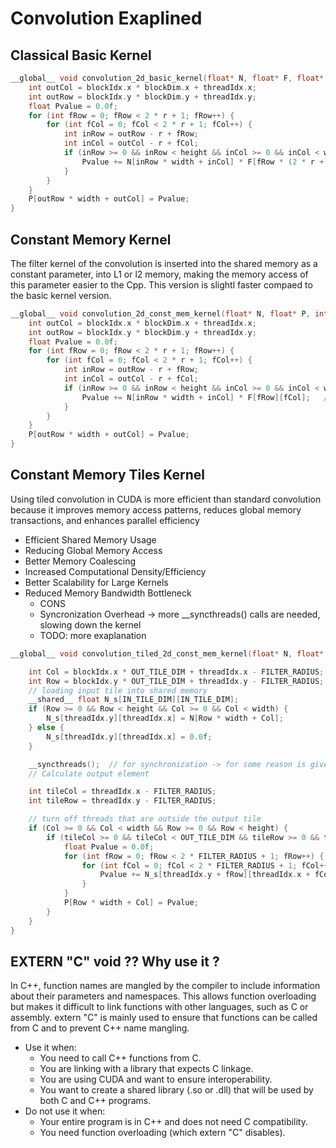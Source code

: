 # Convolution Exaplined

## Classical Basic Kernel
```cpp
__global__ void convolution_2d_basic_kernel(float* N, float* F, float* P, int r, int width, int height) {
	int outCol = blockIdx.x * blockDim.x + threadIdx.x;
	int outRow = blockIdx.y * blockDim.y + threadIdx.y;
	float Pvalue = 0.0f;
	for (int fRow = 0; fRow < 2 * r + 1; fRow++) {
		for (int fCol = 0; fCol < 2 * r + 1; fCol++) {
			int inRow = outRow - r + fRow;
			int inCol = outCol - r + fCol;
			if (inRow >= 0 && inRow < height && inCol >= 0 && inCol < width) {
				Pvalue += N[inRow * width + inCol] * F[fRow * (2 * r + 1) + fCol];   // 2D convolution main operation done for each pixel of the output image
			}
		}
	}
	P[outRow * width + outCol] = Pvalue;
}
```

## Constant Memory Kernel

The filter kernel of the convolution is inserted into the shared memory as a constant parameter, into L1 or l2 memory, making the memory access of this parameter easier to the Cpp. This version is slightl faster compaed to the basic kernel version. 

```cpp
__global__ void convolution_2d_const_mem_kernel(float* N, float* P, int r, int width, int height) {
	int outCol = blockIdx.x * blockDim.x + threadIdx.x;
	int outRow = blockIdx.y * blockDim.y + threadIdx.y;
	float Pvalue = 0.0f;
	for (int fRow = 0; fRow < 2 * r + 1; fRow++) {
		for (int fCol = 0; fCol < 2 * r + 1; fCol++) {
			int inRow = outRow - r + fRow;
			int inCol = outCol - r + fCol;
			if (inRow >= 0 && inRow < height && inCol >= 0 && inCol < width) {
				Pvalue += N[inRow * width + inCol] * F[fRow][fCol];   // 2D convolution main operation done for each pixel of the output image
			}
		}
	}
	P[outRow * width + outCol] = Pvalue;
}
```


## Constant Memory Tiles Kernel 

Using tiled convolution in CUDA is more efficient than standard convolution because it improves memory access patterns, reduces global memory transactions, and enhances parallel efficiency

-  Efficient Shared Memory Usage
-  Reducing Global Memory Access
-  Better Memory Coalescing
-  Increased Computational Density/Efficiency
-  Better Scalability for Large Kernels
-  Reduced Memory Bandwidth Bottleneck
	- CONS
	- Syncronization Overhead -> more __syncthreads() calls are needed, slowing down the kernel
	- TODO: more exaplanation

```cpp
__global__ void convolution_tiled_2d_const_mem_kernel(float* N, float* P, int width, int height) {

    int Col = blockIdx.x * OUT_TILE_DIM + threadIdx.x - FILTER_RADIUS;
    int Row = blockIdx.y * OUT_TILE_DIM + threadIdx.y - FILTER_RADIUS;
    // loading input tile into shared memory
    __shared__ float N_s[IN_TILE_DIM][IN_TILE_DIM];
    if (Row >= 0 && Row < height && Col >= 0 && Col < width) {
        N_s[threadIdx.y][threadIdx.x] = N[Row * width + Col];
    } else {
        N_s[threadIdx.y][threadIdx.x] = 0.0f;
    }

	__syncthreads();  // for synchronization -> for some reason is gives me undefined
    // Calculate output element

    int tileCol = threadIdx.x - FILTER_RADIUS;
    int tileRow = threadIdx.y - FILTER_RADIUS;

    // turn off threads that are outside the output tile
    if (Col >= 0 && Col < width && Row >= 0 && Row < height) {
        if (tileCol >= 0 && tileCol < OUT_TILE_DIM && tileRow >= 0 && tileRow < OUT_TILE_DIM) {
            float Pvalue = 0.0f;
            for (int fRow = 0; fRow < 2 * FILTER_RADIUS + 1; fRow++) {
                for (int fCol = 0; fCol < 2 * FILTER_RADIUS + 1; fCol++) {
                    Pvalue += N_s[threadIdx.y + fRow][threadIdx.x + fCol] * F_c[fRow][fCol];
                }
            }
            P[Row * width + Col] = Pvalue;
        }
    }
}
```

## EXTERN "C" void  ?? Why use it ? 

In C++, function names are mangled by the compiler to include information about their parameters and namespaces. This allows function overloading but makes it difficult to link functions with other languages, such as C or assembly. extern "C" is mainly used to ensure that functions can be called from C and to prevent C++ name mangling.
- Use it when:
	- You need to call C++ functions from C.
	- You are linking with a library that expects C linkage.
	- You are using CUDA and want to ensure interoperability.
	- You want to create a shared library (.so or .dll) that will be used by both C and C++ programs.
- Do not use it when:
	- Your entire program is in C++ and does not need C compatibility.
	- You need function overloading (which extern "C" disables).